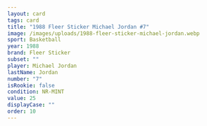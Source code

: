 ```yaml
---
layout: card
tags: card
title: "1988 Fleer Sticker Michael Jordan #7"
image: /images/uploads/1988-fleer-sticker-michael-jordan.webp
sport: Basketball
year: 1988
brand: Fleer Sticker
subset: ""
player: Michael Jordan
lastName: Jordan
number: "7"
isRookie: false
condition: NR-MINT
value: 25
displayCase: ""
order: 10
---
```

